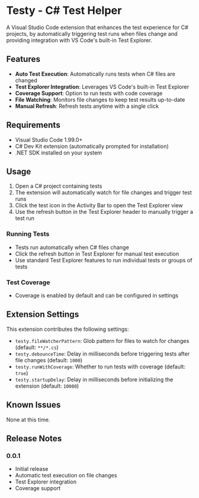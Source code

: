 # Testy - C# Test Helper

A Visual Studio Code extension that enhances the test experience for C# projects, by automatically triggering test runs when files change and providing integration with VS Code's built-in Test Explorer.

## Features

- **Auto Test Execution**: Automatically runs tests when C# files are changed
- **Test Explorer Integration**: Leverages VS Code's built-in Test Explorer
- **Coverage Support**: Option to run tests with code coverage
- **File Watching**: Monitors file changes to keep test results up-to-date
- **Manual Refresh**: Refresh tests anytime with a single click

## Requirements

- Visual Studio Code 1.99.0+
- C# Dev Kit extension (automatically prompted for installation)
- .NET SDK installed on your system

## Usage

1. Open a C# project containing tests
2. The extension will automatically watch for file changes and trigger test runs
3. Click the test icon in the Activity Bar to open the Test Explorer view
4. Use the refresh button in the Test Explorer header to manually trigger a test run

### Running Tests

- Tests run automatically when C# files change
- Click the refresh button in Test Explorer for manual test execution
- Use standard Test Explorer features to run individual tests or groups of tests

### Test Coverage

- Coverage is enabled by default and can be configured in settings

## Extension Settings

This extension contributes the following settings:

* `testy.fileWatcherPattern`: Glob pattern for files to watch for changes (default: `**/*.cs`)
* `testy.debounceTime`: Delay in milliseconds before triggering tests after file changes (default: `1000`)
* `testy.runWithCoverage`: Whether to run tests with coverage (default: `true`)
* `testy.startupDelay`: Delay in milliseconds before initializing the extension (default: `10000`)

## Known Issues

None at this time.

## Release Notes

### 0.0.1

- Initial release
- Automatic test execution on file changes
- Test Explorer integration
- Coverage support

